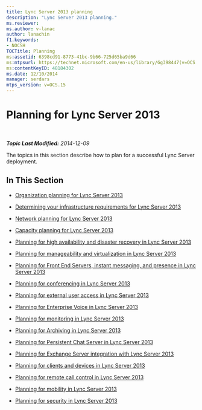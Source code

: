 ```yaml
---
title: Lync Server 2013 planning
description: "Lync Server 2013 planning."
ms.reviewer: 
ms.author: v-lanac
author: lanachin
f1.keywords:
- NOCSH
TOCTitle: Planning
ms:assetid: 6398cd91-8773-41bc-9b66-725d65ba9d66
ms:mtpsurl: https://technet.microsoft.com/en-us/library/Gg398447(v=OCS.15)
ms:contentKeyID: 48184302
ms.date: 12/10/2014
manager: serdars
mtps_version: v=OCS.15
---
```


# Planning for Lync Server 2013

<div data-xmlns="http://www.w3.org/1999/xhtml">

<div class="topic" data-xmlns="http://www.w3.org/1999/xhtml" data-msxsl="urn:schemas-microsoft-com:xslt" data-cs="https://msdn.microsoft.com/">

<div data-asp="https://msdn2.microsoft.com/asp">



</div>

<div id="mainSection">

<div id="mainBody">

<span> </span>

_**Topic Last Modified:** 2014-12-09_

The topics in this section describe how to plan for a successful Lync Server deployment.

<div>

## In This Section

  - [Organization planning for Lync Server 2013](lync-server-2013-planning-for-your-organization.md)

  - [Determining your infrastructure requirements for Lync Server 2013](lync-server-2013-determining-your-infrastructure-requirements.md)

  - [Network planning for Lync Server 2013](lync-server-2013-network-planning.md)

  - [Capacity planning for Lync Server 2013](lync-server-2013-capacity-planning.md)

  - [Planning for high availability and disaster recovery in Lync Server 2013](lync-server-2013-planning-for-high-availability-and-disaster-recovery.md)

  - [Planning for manageability and virtualization in Lync Server 2013](lync-server-2013-planning-for-manageability-and-virtualization.md)

  - [Planning for Front End Servers, instant messaging, and presence in Lync Server 2013](lync-server-2013-planning-for-front-end-servers-instant-messaging-and-presence.md)

  - [Planning for conferencing in Lync Server 2013](lync-server-2013-planning-for-conferencing.md)

  - [Planning for external user access in Lync Server 2013](lync-server-2013-planning-for-external-user-access.md)

  - [Planning for Enterprise Voice in Lync Server 2013](lync-server-2013-planning-for-enterprise-voice.md)

  - [Planning for monitoring in Lync Server 2013](lync-server-2013-planning-for-monitoring.md)

  - [Planning for Archiving in Lync Server 2013](lync-server-2013-planning-for-archiving.md)

  - [Planning for Persistent Chat Server in Lync Server 2013](lync-server-2013-planning-for-persistent-chat-server.md)

  - [Planning for Exchange Server integration with Lync Server 2013](lync-server-2013-planning-for-exchange-server-integration.md)

  - [Planning for clients and devices in Lync Server 2013](lync-server-2013-planning-for-clients-and-devices.md)

  - [Planning for remote call control in Lync Server 2013](lync-server-2013-planning-for-remote-call-control.md)

  - [Planning for mobility in Lync Server 2013](lync-server-2013-planning-for-mobility.md)

  - [Planning for security in Lync Server 2013](lync-server-2013-planning-for-security.md)

</div>

</div>

<span> </span>

</div>

</div>

</div>


